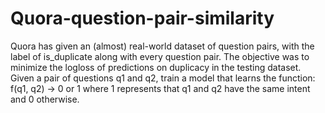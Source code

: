 # Quora-question-pair-similarity
Quora has given an (almost) real-world dataset of question pairs, with the label of is_duplicate along with every question pair. The objective was to minimize the logloss of predictions on duplicacy in the testing dataset. Given a pair of questions q1 and q2, train a model that learns the function: f(q1, q2) → 0 or 1 where 1 represents that q1 and q2 have the same intent and 0 otherwise.
